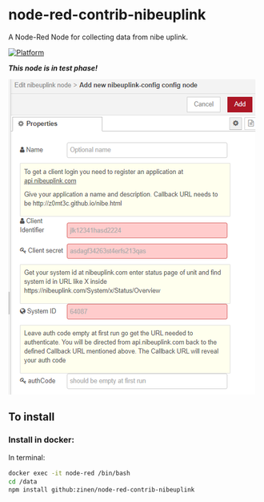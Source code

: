 # node-red-contrib-nibeuplink
A Node-Red Node for collecting data from nibe uplink.

[![Platform](https://img.shields.io/badge/platform-Node--RED-red.svg)](https://nodered.org)

***This node is in test phase!***

![](image/node.png)


## To install

### Install in docker:
In terminal:
```bash
docker exec -it node-red /bin/bash
cd /data
npm install github:zinen/node-red-contrib-nibeuplink
```
